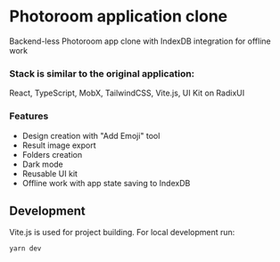 # Photoroom application clone

Backend-less Photoroom app clone with IndexDB integration for offline work

### Stack is similar to the original application:
React, TypeScript, MobX, TailwindCSS, Vite.js, UI Kit on RadixUI

### Features

- Design creation with "Add Emoji" tool
- Result image export
- Folders creation
- Dark mode
- Reusable UI kit
- Offline work with app state saving to IndexDB

## Development

Vite.js is used for project building. For local development run:

```
yarn dev
```